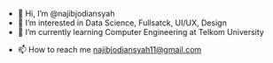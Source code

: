 - 👋 Hi, I’m @najibjodiansyah
- 👀 I’m interested in Data Science, Fullsatck, UI/UX, Design
- 🌱 I’m currently learning Computer Engineering at Telkom University
<!-- - 💞️ I’m looking to collaborate on ... -->
- 📫 How to reach me najibjodiansyah11@gmail.com

<!---
najibjodiansyah/najibjodiansyah is a ✨ special ✨ repository because its `README.md` (this file) appears on your GitHub profile.
You can click the Preview link to take a look at your changes.
--->
